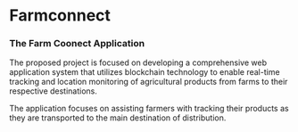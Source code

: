 # Farmconnect
<h3>The Farm Coonect Application</h3>
<p>The proposed project is focused on developing a comprehensive web application system that 
utilizes blockchain technology to enable real-time tracking and location monitoring of 
agricultural products from farms to their respective destinations.<p>

<p>The application focuses on assisting farmers with tracking their products as they are transported to the main destination of distribution.<p<br>
